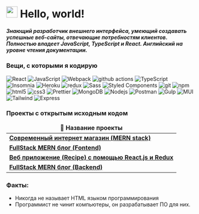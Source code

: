 <h1><img src="https://emojis.slackmojis.com/emojis/images/1531849430/4246/blob-sunglasses.gif?1531849430" width="30"/> Hello, world!</h1>


<h5>Знающий разработчик внешнего интерфейса, умеющий создавать успешные веб-сайты, отвечающие потребностям клиентов. Полностью владеет JavaScript, TypeScript и React. Английский на уровне чтения документации. </h5>
<h3>Вещи, с которыми я кодирую</h3>
<p>
  <img alt="React" src="https://img.shields.io/badge/-React-45b8d8?style=flat-square&logo=react&logoColor=white" />
  <img alt="JavaScript" src="https://img.shields.io/badge/-JavaScript-F7B93E?style=flat-square&logo=javascript&logoColor=white" />
  <img alt="Webpack" src="https://img.shields.io/badge/-Webpack-8DD6F9?style=flat-square&logo=webpack&logoColor=white" /> 
  <img alt="github actions" src="https://img.shields.io/badge/-Github_Actions-2088FF?style=flat-square&logo=github-actions&logoColor=white" />
  <img alt="TypeScript" src="https://img.shields.io/badge/-TypeScript-007ACC?style=flat-square&logo=typescript&logoColor=white" />
  <img alt="Insomnia" src="https://img.shields.io/badge/-Insomnia-5849BE?style=flat-square&logo=insomnia&logoColor=white" />
  <img alt="Heroku" src="https://img.shields.io/badge/-Heroku-430098?style=flat-square&logo=heroku&logoColor=white" />
  <img alt="redux" src="https://img.shields.io/badge/-Redux-764ABC?style=flat-square&logo=redux&logoColor=white" />
  <img alt="Sass" src="https://img.shields.io/badge/-Sass-CC6699?style=flat-square&logo=sass&logoColor=white" />
  <img alt="Styled Components" src="https://img.shields.io/badge/-Styled_Components-db7092?style=flat-square&logo=styled-components&logoColor=white" />
  <img alt="git" src="https://img.shields.io/badge/-Git-F05032?style=flat-square&logo=git&logoColor=white" />
  <img alt="npm" src="https://img.shields.io/badge/-NPM-CB3837?style=flat-square&logo=npm&logoColor=white" />
  <img alt="html5" src="https://img.shields.io/badge/-HTML5-E34F26?style=flat-square&logo=html5&logoColor=white" />
  <img alt="css3" src="https://img.shields.io/badge/-CSS3-007ACC?style=flat-square&logo=css3&logoColor=white" />
  <img alt="Prettier" src="https://img.shields.io/badge/-Prettier-F7B93E?style=flat-square&logo=prettier&logoColor=white" />
  <img alt="MongoDB" src="https://img.shields.io/badge/-MongoDB-13aa52?style=flat-square&logo=mongodb&logoColor=white" />
  <img alt="Nodejs" src="https://img.shields.io/badge/-Nodejs-43853d?style=flat-square&logo=Node.js&logoColor=white" />
  <img alt="Postman" src="https://img.shields.io/badge/-Postman-F05032?style=flat-square&logo=postman&logoColor=white" />
  <img alt="Gulp" src="https://img.shields.io/badge/-Gulp.js-CB3837?style=flat-square&logo=gulp&logoColor=white" />
  <img alt="MUI" src="https://img.shields.io/badge/-MUI-007ACC?style=flat-square&logo=mui&logoColor=white" />
  <img alt="Tailwind" src="https://img.shields.io/badge/-Tailwind CSS-13aa52?style=flat-square&logo=tailwindcss&logoColor=white" />
  <img alt="Express" src="https://img.shields.io/badge/-Express.js-6e7775?style=flat-square&logo=express&logoColor=white" />
</p>
<h3>Проекты с открытым исходным кодом</h3>
<table>
  <thead align="center">
    <tr border: none;>
      <td><b>🎁 Название проекты</b></td>
    </tr>
  </thead>
  <tbody>
    <tr>
      <td><a href="https://github.com/aibekdv/ecommerce"><b>Современный интернет магазин (MERN stack)</b></a></td>
    </tr>
    <tr>
      <td><a href="https://github.com/aibekdv/mern-app"><b>FullStack MERN блог (Fontend)</b></a></td>
    </tr>
	  <tr>
      <td><a href="https://github.com/aibekdv/recipe"><b>Веб приложение (Recipe) с помощью React.js и Redux</b></a></td>
    </tr>
    <tr>
      <td><a href="https://github.com/aibekdv/mern-blog-backend"><b>FullStack MERN блог (Backend)</b></a></td>
    </tr>
  </tbody>
</table>

<h3>Факты:</h3>
<ul>
  <li>Никогда не называет HTML языком программирования</li>
  <li>Программист не чинит компьютеры, он разрабатывает ПО для них.</li>
</ul>
